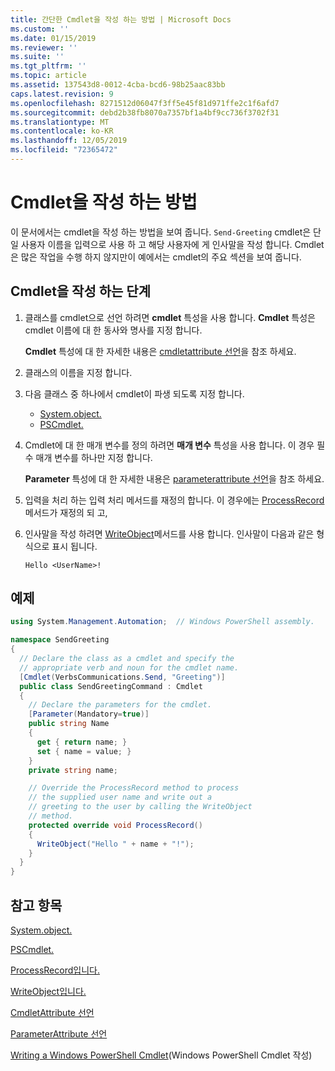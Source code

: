 ```yaml
---
title: 간단한 Cmdlet을 작성 하는 방법 | Microsoft Docs
ms.custom: ''
ms.date: 01/15/2019
ms.reviewer: ''
ms.suite: ''
ms.tgt_pltfrm: ''
ms.topic: article
ms.assetid: 137543d8-0012-4cba-bcd6-98b25aac83bb
caps.latest.revision: 9
ms.openlocfilehash: 8271512d06047f3ff5e45f81d971ffe2c1f6afd7
ms.sourcegitcommit: debd2b38fb8070a7357bf1a4bf9cc736f3702f31
ms.translationtype: MT
ms.contentlocale: ko-KR
ms.lasthandoff: 12/05/2019
ms.locfileid: "72365472"
---
```

# <a name="how-to-write-a-cmdlet"></a>Cmdlet을 작성 하는 방법

이 문서에서는 cmdlet을 작성 하는 방법을 보여 줍니다. `Send-Greeting` cmdlet은 단일 사용자 이름을 입력으로 사용 하 고 해당 사용자에 게 인사말을 작성 합니다. Cmdlet은 많은 작업을 수행 하지 않지만이 예에서는 cmdlet의 주요 섹션을 보여 줍니다.

## <a name="steps-to-write-a-cmdlet"></a>Cmdlet을 작성 하는 단계

1. 클래스를 cmdlet으로 선언 하려면 **cmdlet** 특성을 사용 합니다. **Cmdlet** 특성은 cmdlet 이름에 대 한 동사와 명사를 지정 합니다.

   **Cmdlet** 특성에 대 한 자세한 내용은 [cmdletattribute 선언](cmdlet-attribute-declaration.md)을 참조 하세요.

2. 클래스의 이름을 지정 합니다.

3. 다음 클래스 중 하나에서 cmdlet이 파생 되도록 지정 합니다.

   * [System.object.](/dotnet/api/System.Management.Automation.Cmdlet)
   * [PSCmdlet.](/dotnet/api/System.Management.Automation.PSCmdlet)

4. Cmdlet에 대 한 매개 변수를 정의 하려면 **매개 변수** 특성을 사용 합니다. 이 경우 필수 매개 변수를 하나만 지정 합니다.

   **Parameter** 특성에 대 한 자세한 내용은 [parameterattribute 선언](parameter-attribute-declaration.md)을 참조 하세요.

5. 입력을 처리 하는 입력 처리 메서드를 재정의 합니다. 이 경우에는 [ProcessRecord](/dotnet/api/System.Management.Automation.Cmdlet.ProcessRecord) 메서드가 재정의 되 고,

6. 인사말을 작성 하려면 [WriteObject](/dotnet/api/System.Management.Automation.Cmdlet.WriteObject)메서드를 사용 합니다.
   인사말이 다음과 같은 형식으로 표시 됩니다.

   ```Output
   Hello <UserName>!
   ```

## <a name="example"></a>예제

```csharp
using System.Management.Automation;  // Windows PowerShell assembly.

namespace SendGreeting
{
  // Declare the class as a cmdlet and specify the
  // appropriate verb and noun for the cmdlet name.
  [Cmdlet(VerbsCommunications.Send, "Greeting")]
  public class SendGreetingCommand : Cmdlet
  {
    // Declare the parameters for the cmdlet.
    [Parameter(Mandatory=true)]
    public string Name
    {
      get { return name; }
      set { name = value; }
    }
    private string name;

    // Override the ProcessRecord method to process
    // the supplied user name and write out a
    // greeting to the user by calling the WriteObject
    // method.
    protected override void ProcessRecord()
    {
      WriteObject("Hello " + name + "!");
    }
  }
}
```

## <a name="see-also"></a>참고 항목

[System.object.](/dotnet/api/System.Management.Automation.Cmdlet)

[PSCmdlet.](/dotnet/api/System.Management.Automation.PSCmdlet)

[ProcessRecord입니다.](/dotnet/api/System.Management.Automation.Cmdlet.ProcessRecord)

[WriteObject입니다.](/dotnet/api/System.Management.Automation.Cmdlet.WriteObject)

[CmdletAttribute 선언](cmdlet-attribute-declaration.md)

[ParameterAttribute 선언](parameter-attribute-declaration.md)

[Writing a Windows PowerShell Cmdlet](writing-a-windows-powershell-cmdlet.md)(Windows PowerShell Cmdlet 작성)